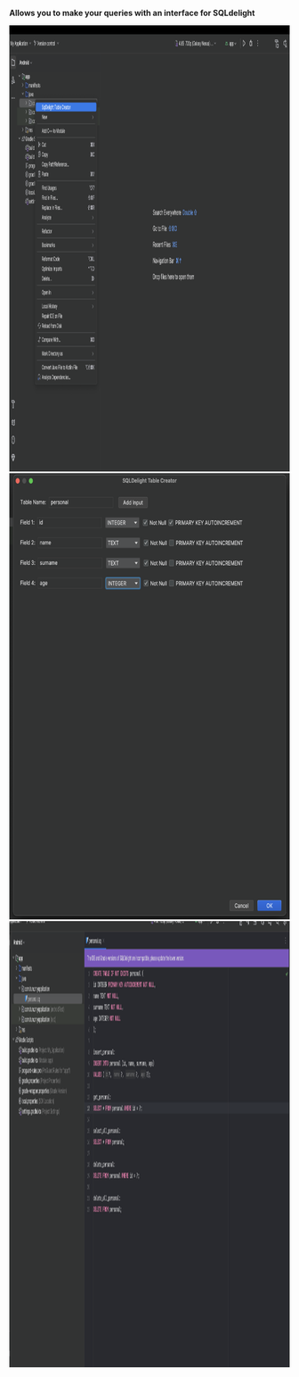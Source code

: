**Allows you to make your queries with an interface for SQLdelight**

<img src="https://github.com/kemaltunc/sql-delight-table-creator/blob/master/src/main/resources/META-INF/s1.png" width="1000" height="800"/>

<img src="https://github.com/kemaltunc/sql-delight-table-creator/blob/master/src/main/resources/META-INF/s2.png" width="1000" height="800"/>

<img src="https://github.com/kemaltunc/sql-delight-table-creator/blob/master/src/main/resources/META-INF/s3.png" width="1000" height="800"/>
